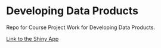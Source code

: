# Developing Data Products

Repo for Course Project Work for Developing Data Products. 



[Link to the Shiny App](https://kdhakal.shinyapps.io/DevelopingDataProducts-CourseProject/) 



